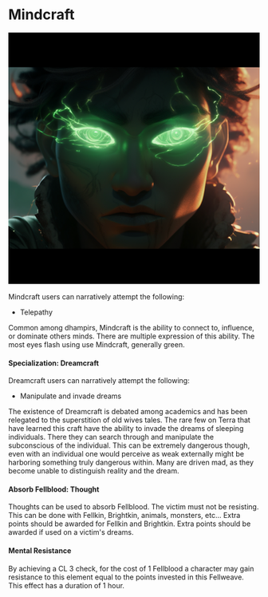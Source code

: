 # Mindcraft

![img](Mindcraft.png)

Mindcraft users can narratively attempt the following:

- Telepathy

Common among dhampirs, Mindcraft is the ability to connect to, influence, or dominate others minds. There are multiple expression of this ability. The most eyes flash using use Mindcraft, generally green.

#### Specialization: Dreamcraft

Dreamcraft users can narratively attempt the following:

- Manipulate and invade dreams

The existence of Dreamcraft is debated among academics and has been relegated to the superstition of old wives tales. The rare few on Terra that have learned this craft have the ability to invade the dreams of sleeping individuals. There they can search through and manipulate the subconscious of the individual. This can be extremely dangerous though, even with an individual one would perceive as weak externally might be harboring something truly dangerous within. Many are driven mad, as they become unable to distinguish reality and the dream.

#### Absorb Fellblood: Thought

Thoughts can be used to absorb Fellblood. The victim must not be resisting. This can be done with Fellkin, Brightkin, animals, monsters, etc... Extra points should be awarded for Fellkin and Brightkin. Extra points should be awarded if used on a victim's dreams.

#### Mental Resistance

By achieving a CL 3 check, for the cost of 1 Fellblood a character may gain resistance to this element equal to the points invested in this Fellweave. This effect has a duration of 1 hour.
